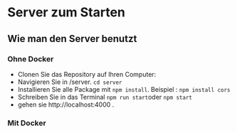 # Server zum Starten 

## Wie man den Server benutzt

### Ohne Docker
* Clonen Sie das Repository auf Ihren Computer:
* Navigieren Sie in /server. `cd server`
* Installieren Sie alle Package mit `npm install`. Beispiel :  `npm install cors`
* Schreiben Sie in das Terminal `npm run start`oder `npm start`
* gehen sie http://localhost:4000 .

### Mit Docker 